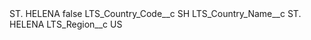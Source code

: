 <?xml version="1.0" encoding="UTF-8"?>
<CustomMetadata xmlns="http://soap.sforce.com/2006/04/metadata" xmlns:xsi="http://www.w3.org/2001/XMLSchema-instance" xmlns:xsd="http://www.w3.org/2001/XMLSchema">
    <label>ST. HELENA</label>
    <protected>false</protected>
    <values>
        <field>LTS_Country_Code__c</field>
        <value xsi:type="xsd:string">SH</value>
    </values>
    <values>
        <field>LTS_Country_Name__c</field>
        <value xsi:type="xsd:string">ST. HELENA</value>
    </values>
    <values>
        <field>LTS_Region__c</field>
        <value xsi:type="xsd:string">US</value>
    </values>
</CustomMetadata>
